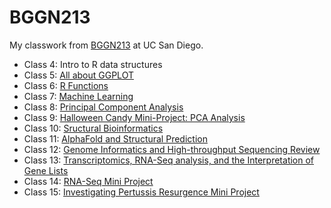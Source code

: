 # BGGN213
My classwork from [BGGN213](https://bioboot.github.io/bggn213_F24/) at UC San Diego. 


- Class 4: Intro to R data structures
- Class 5: [All about GGPLOT](https://github.com/mblack20/bggn213_github/blob/main/Class%205/class05.md)
- Class 6: [R Functions](https://github.com/mblack20/bggn213_github/blob/main/Class%206/class06.md)
- Class 7: [Machine Learning](https://github.com/mblack20/bggn213_github/blob/main/Class%207/class07.md)
- Class 8: [Principal Component Analysis](https://github.com/mblack20/bggn213_github/blob/main/Class%208/class08.md)
- Class 9: [Halloween Candy Mini-Project: PCA Analysis](https://github.com/mblack20/bggn213_github/blob/main/Class%209/class09.md)
- Class 10: [Sructural Bioinformatics](https://github.com/mblack20/bggn213_github/blob/main/Class%2010/class10.md)
- Class 11: [AlphaFold and Structural Prediction](https://github.com/mblack20/bggn213_github/blob/main/Class%2011/class11.md)
- Class 12: [Genome Informatics and High-throughput Sequencing Review](https://github.com/mblack20/bggn213_github/blob/main/Class%2012/class12.md)
- Class 13: [Transcriptomics, RNA-Seq analysis, and the Interpretation of Gene Lists](https://github.com/mblack20/bggn213_github/blob/main/Class%2013/class13.md)
- Class 14: [RNA-Seq Mini Project](https://github.com/mblack20/bggn213_github/blob/main/Class%2014/class14.md)
- Class 15: [Investigating Pertussis Resurgence Mini Project](https://github.com/mblack20/bggn213_github/blob/main/Class%2015/class15.md)
